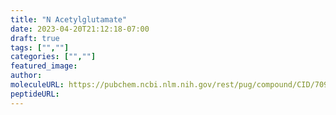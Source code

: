 ```yaml
---
title: "N Acetylglutamate"
date: 2023-04-20T21:12:18-07:00
draft: true
tags: ["",""]
categories: ["",""]
featured_image: 
author: 
moleculeURL: https://pubchem.ncbi.nlm.nih.gov/rest/pug/compound/CID/70914/record/SDF/?record_type=3d&response_type=display
peptideURL:
---
```

